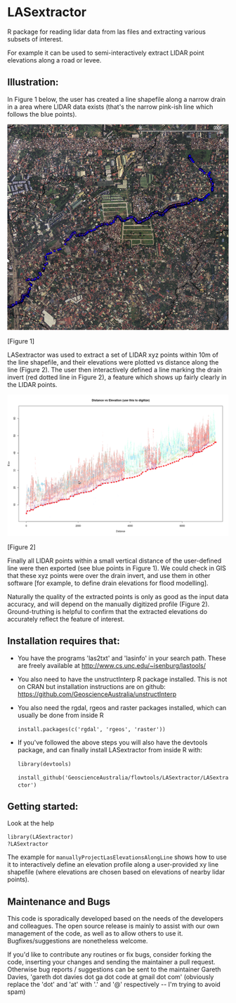 LASextractor
============

R package for reading lidar data from las files and extracting various subsets
of interest.

For example it can be used to semi-interactively extract LIDAR point elevations
along a road or levee.

Illustration:
-------------

In Figure 1 below, the user has created a line shapefile along a narrow drain
in a area where LIDAR data exists (that's the narrow pink-ish line which
follows the blue points).

![planview](Drain_GIS_Planview.png?raw=true)

[Figure 1]

LASextractor was used to extract a set of LIDAR xyz points within 10m of the
line shapefile, and their elevations were plotted vs distance along the line
(Figure 2).  The user then interactively defined a line marking the drain
invert (red dotted line in Figure 2), a feature which shows up fairly clearly
in the LIDAR points.  

![profile](Drain_bedProfile.png?raw=true)

[Figure 2]

Finally all LIDAR points within a small vertical distance of the user-defined
line were then exported (see blue points in Figure 1).  We could check in
GIS that these xyz points were over the drain invert, and use them in other
software [for example, to define drain elevations for flood modelling]. 

Naturally the quality of the extracted points is only as good as the input data
accuracy, and will depend on the manually digitized profile (Figure 2).
Ground-truthing is helpful to confirm that the extracted elevations do
accurately reflect the feature of interest.

Installation requires that:
---------------------------

- You have the programs 'las2txt' and 'lasinfo' in your search path. These are freely available at
http://www.cs.unc.edu/~isenburg/lastools/ 

- You also need to have the unstructInterp R package installed. This is not on
  CRAN but installation instructions are on github:
https://github.com/GeoscienceAustralia/unstructInterp

- You also need the rgdal, rgeos and raster packages installed, which can usually be done from inside R

    ``install.packages(c('rgdal', 'rgeos', 'raster'))``

- If you've followed the above steps you will also have the devtools package,
  and can finally install LASextractor from inside R with:

    ``library(devtools)``

    ``install_github('GeoscienceAustralia/flowtools/LASextractor/LASextractor')``

Getting started:
----------------
Look at the help
    
    library(LASextractor)
    ?LASextractor

The example for ``manuallyProjectLasElevationsAlongLine`` shows how to use it to
interactively define an elevation profile along a user-provided xy line
shapefile (where elevations are chosen based on elevations of nearby lidar
points).


Maintenance and Bugs
---------------------
This code is sporadically developed based on the needs of the developers and
colleagues. The open source release is mainly to assist with our own management
of the code, as well as to allow others to use it. Bugfixes/suggestions are
nonetheless welcome. 


If you'd like to contribute any routines or fix bugs, consider forking the
code, inserting your changes and sending the maintainer a pull request.
Otherwise bug reports / suggestions can be sent to the maintainer Gareth
Davies, 'gareth dot davies dot ga dot code at gmail dot com' (obviously replace
the 'dot' and 'at' with '.' and '@' respectively -- I'm trying to avoid spam)

